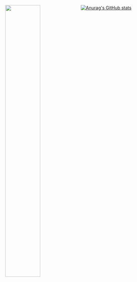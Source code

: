 [![Anurag's GitHub stats](https://github-readme-stats.vercel.app/api?username=AlbyGiaco&show_icons=true&theme=synthwave&count_private=true)](https://github.com/anuraghazra/github-readme-stats)
<img align="left" width="47%" src="https://github-readme-stats.vercel.app/api/top-langs/?username=AlbyGiaco&layout=compact&langs_count=3)](https://github.com/anuraghazra/github-readme-stats"/>
